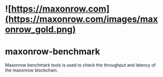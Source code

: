 
# ![https://maxonrow.com](https://maxonrow.com/images/maxonrow_gold.png)

# maxonrow-benchmark
Maxonrow benchmark tools is used to check the throughput and latency of the maxonrow blockchain. 


